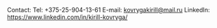 Contact:
Tel: +375-25-904-13-61
E-mail: kovrygakirill@mail.ru
LinkedIn: https://www.linkedin.com/in/kirill-kovryga/
